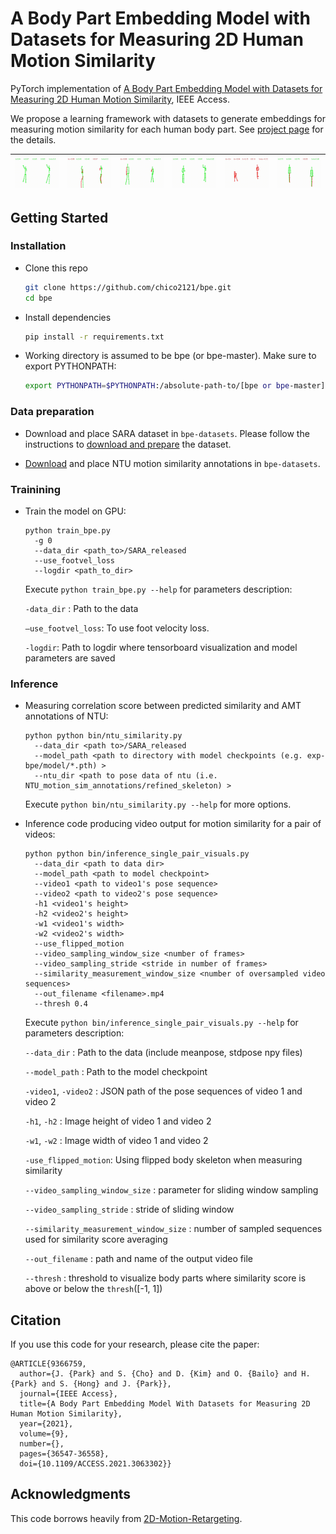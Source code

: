 # A Body Part Embedding Model with Datasets for Measuring 2D Human Motion Similarity

PyTorch implementation of [A Body Part Embedding Model with Datasets for Measuring 2D Human Motion Similarity](https://ieeexplore.ieee.org/document/9366759), IEEE Access.

We propose a learning framework with datasets to generate embeddings for measuring motion similarity for each human body part. See [project page](https://chico2121.github.io/bpe/) for the details.

| ![](./resources/171414_1_171404_1_640_640-0.9_1.gif)  | ![](./resources/171435_1_171399_0_789_795-0.32_0.gif)  | ![](./resources/171481_1_171444_1_448_448-0.5_1.gif)  | ![](./resources/171484_0_171473_0_832_832-0.75_1.gif)  | ![](./resources/171432_4_171426_1_417_217-0.1_0.gif)  | ![](./resources/171404_0_171458_0_544_544-0.68_1.gif)  |
|---|---|---|---|---|---|

## Getting Started

### Installation

- Clone this repo

  ```bash
  git clone https://github.com/chico2121/bpe.git
  cd bpe
  ```

- Install dependencies

  ```bash
  pip install -r requirements.txt
  ```
  
- Working directory is assumed to be bpe (or bpe-master). Make sure to export PYTHONPATH:

  ```bash
  export PYTHONPATH=$PYTHONPATH:/absolute-path-to/[bpe or bpe-master]
  ```

### Data preparation

- Download and place SARA dataset in `bpe-datasets`. Please follow the instructions to [download and prepare](https://github.com/chico2121/SARA_Dataset) the dataset. 

- [Download](https://github.com/SukhyunCho/NTU_motion_sim_annotations) and place NTU motion similarity annotations in `bpe-datasets`.

### Trainining

- Train the model on GPU:

  ```
  python train_bpe.py
    -g 0
    --data_dir <path_to>/SARA_released
    --use_footvel_loss
    --logdir <path_to_dir>
  ```

  Execute `python train_bpe.py --help` for parameters description:

  `-data_dir` : Path to the data

  `—use_footvel_loss`: To use foot velocity loss.

  `-logdir`: Path to logdir where tensorboard visualization and model parameters are saved

### Inference

- Measuring correlation score between predicted similarity and AMT annotations of NTU:

  ```
  python python bin/ntu_similarity.py
    --data_dir <path to>/SARA_released
    --model_path <path to directory with model checkpoints (e.g. exp-bpe/model/*.pth) >
    --ntu_dir <path to pose data of ntu (i.e. NTU_motion_sim_annotations/refined_skeleton) >
  ```

  Execute `python bin/ntu_similarity.py --help` for more options.

- Inference code producing video output for motion similarity for a pair of videos:

  ```
  python python bin/inference_single_pair_visuals.py
    --data_dir <path to data dir>
    --model_path <path to model checkpoint>
    --video1 <path to video1's pose sequence>
    --video2 <path to video2's pose sequence>
    -h1 <video1's height>
    -h2 <video2's height>
    -w1 <video1's width>
    -w2 <video2's width>
    --use_flipped_motion
    --video_sampling_window_size <number of frames>
    --video_sampling_stride <stride in number of frames>
    --similarity_measurement_window_size <number of oversampled video sequences>
    --out_filename <filename>.mp4
    --thresh 0.4
  ```

  Execute `python bin/inference_single_pair_visuals.py --help` for parameters description:

  `--data_dir` : Path to the data (include meanpose, stdpose npy files)

  `--model_path` : Path to the model checkpoint

  `-video1`, `-video2` : JSON path of the pose sequences of video 1 and video 2

  `-h1`, `-h2` : Image height of video 1 and video 2

  `-w1`, `-w2` : Image width of video 1 and video 2

  `-use_flipped_motion`: Using flipped body skeleton when measuring similarity

  `--video_sampling_window_size` : parameter for sliding window sampling

  `--video_sampling_stride` : stride of sliding window

  `--similarity_measurement_window_size` : number of sampled sequences used for similarity score averaging

  `--out_filename` : path and name of the output video file

  `--thresh` : threshold to visualize body parts where similarity score is above or below the `thresh`([-1, 1])


## Citation
If you use this code for your research, please cite the paper:
```
@ARTICLE{9366759,
  author={J. {Park} and S. {Cho} and D. {Kim} and O. {Bailo} and H. {Park} and S. {Hong} and J. {Park}},
  journal={IEEE Access}, 
  title={A Body Part Embedding Model With Datasets for Measuring 2D Human Motion Similarity}, 
  year={2021},
  volume={9},
  number={},
  pages={36547-36558},
  doi={10.1109/ACCESS.2021.3063302}}
```

## Acknowledgments
This code borrows heavily from [2D-Motion-Retargeting](https://github.com/ChrisWu1997/2D-Motion-Retargeting).
